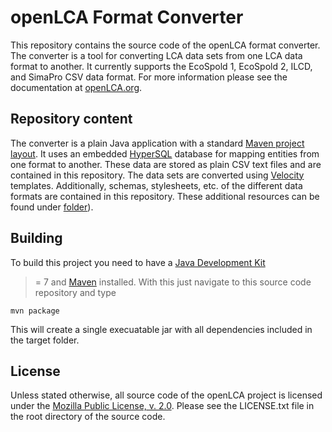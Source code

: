 openLCA Format Converter
========================
This repository contains the source code of the openLCA format converter. The 
converter is a tool for converting LCA data sets from one LCA data format to 
another. It currently supports the EcoSpold 1, EcoSpold 2, ILCD, and SimaPro CSV
data format. For more information please see the documentation at 
[openLCA.org](http://openlca.org/).
 
Repository content
------------------
The converter is a plain Java application with a standard 
[Maven project layout](http://maven.apache.org/guides/introduction/introduction-to-the-standard-directory-layout.html). 
It uses an embedded [HyperSQL](http://hsqldb.org/) database for mapping entities 
from one format to another. These data are stored as plain CSV text files and 
are contained in this repository. The data sets are converted using 
[Velocity](http://velocity.apache.org/) templates. Additionally, 
schemas, stylesheets, etc. of the different data formats are contained in this
repository. These additional resources can be found under 
[folder](./src/main/resources/org/openlca/olcatdb)).

Building
--------
To build this project you need to have a [Java Development Kit](http://www.oracle.com/technetwork/articles/javase/index-jsp-138363.html) 
>= 7 and [Maven](http://maven.apache.org/) installed. With this just navigate to
this source code repository and type

	mvn package
	
This will create a single execuatable jar with all dependencies included in the 
target folder.

License
-------
Unless stated otherwise, all source code of the openLCA project is licensed under the 
[Mozilla Public License, v. 2.0](http://mozilla.org/MPL/2.0/). Please see the LICENSE.txt
file in the root directory of the source code.
